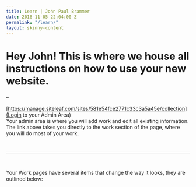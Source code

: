 ```yaml
---
title: Learn | John Paul Brammer
date: 2016-11-05 22:04:00 Z
permalink: "/learn/"
layout: skinny-content
---
```



# Hey John! This is where we house all instructions on how to use your new website.

–

[https://manage.siteleaf.com/sites/581e54fce2771c33c3a5a45e/collection](Login to your Admin Area)
<br>
Your admin area is where you will add work and edit all existing information. The link above takes you directly to the work section of the page, where you will do most of your work.

<br>
<hr>
<br>

<b></b>
Your Work pages have several items that change the way it looks, they are outlined below:
</div>